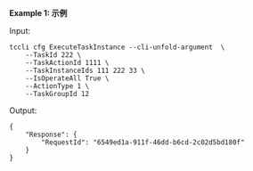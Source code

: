 **Example 1: 示例**



Input: 

```
tccli cfg ExecuteTaskInstance --cli-unfold-argument  \
    --TaskId 222 \
    --TaskActionId 1111 \
    --TaskInstanceIds 111 222 33 \
    --IsOperateAll True \
    --ActionType 1 \
    --TaskGroupId 12
```

Output: 
```
{
    "Response": {
        "RequestId": "6549ed1a-911f-46dd-b6cd-2c02d5bd180f"
    }
}
```


